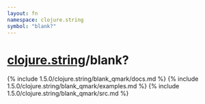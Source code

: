 ```yaml
---
layout: fn
namespace: clojure.string
symbol: "blank?"
---
```


# [clojure.string](../)/blank?

{% include 1.5.0/clojure.string/blank_qmark/docs.md %}
{% include 1.5.0/clojure.string/blank_qmark/examples.md %}
{% include 1.5.0/clojure.string/blank_qmark/src.md %}

